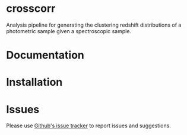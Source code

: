 # crosscorr

Analysis pipeline for generating the clustering redshift distributions of a photometric sample given a spectroscopic sample. 

# Documentation

# Installation

# Issues

Please use [Github's issue tracker](https://github.com/redshiftzero/crosscorr/issues/new) to report issues and suggestions.

